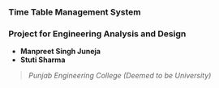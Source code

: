 ### Time Table Management System
### Project for Engineering Analysis and Design
* __Manpreet Singh Juneja__
* __Stuti Sharma__

> *Punjab Engineering College (Deemed to be University)* 
